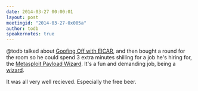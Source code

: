 ```yaml
---
date: 2014-03-27 00:00:01
layout: post
meetingid: "2014-03-27-0x005a"
author: todb
speakernotes: true
---
```


@todb talked about [Goofing Off with
EICAR](https://docs.google.com/presentation/d/11r40AkYQ17KIcQ-cWzF-2HflW473RavU6Qy7iDQhVlQ/edit?usp=sharing),
and then bought a round for the room so he could spend 3 extra minutes
shilling for a job he's hiring for,
the [Metasploit Payload
Wizard](https://careers-rapid7.icims.com/jobs/1602/metasploit-payload-wizard/job).
It's a fun and demanding job, being a
[wizard](https://www.youtube.com/watch?v=Daj9LN8xsFk).

It was all very well recieved. Especially the free beer.
